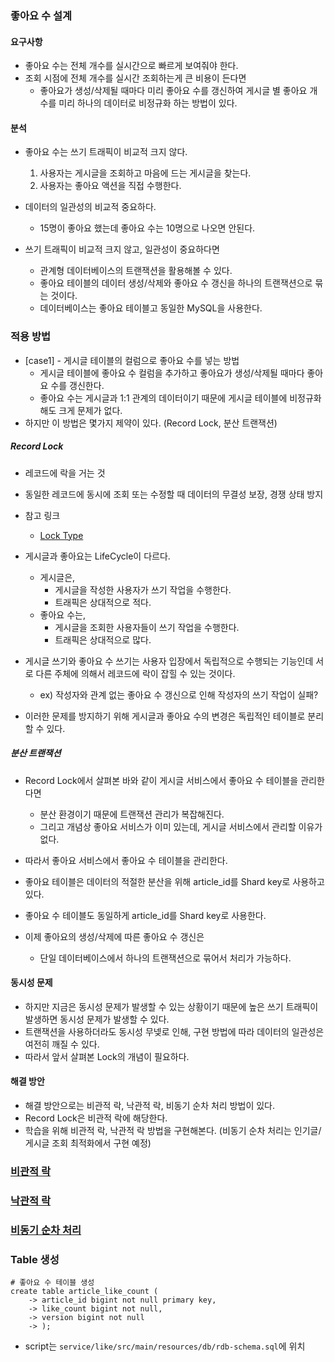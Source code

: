 ### 좋아요 수 설계

#### 요구사항

- 좋아요 수는 전체 개수를 실시간으로 빠르게 보여줘야 한다.
- 조회 시점에 전체 개수를 실시간 조회하는게 큰 비용이 든다면
  - 좋아요가 생성/삭제될 때마다 미리 좋아요 수를 갱신하여 게시글 별 좋아요 개수를 미리 하나의 데이터로 비정규화 하는 방법이 있다.

#### 분석

- 좋아요 수는 쓰기 트래픽이 비교적 크지 않다.
  1. 사용자는 게시글을 조회하고 마음에 드는 게시글을 찾는다.
  2. 사용자는 좋아요 액션을 직접 수행한다.
- 데이터의 일관성의 비교적 중요하다.
  - 15명이 좋아요 했는데 좋아요 수는 10명으로 나오면 안된다.

- 쓰기 트래픽이 비교적 크지 않고, 일관성이 중요하다면
  - 관계형 데이터베이스의 트랜잭션을 활용해볼 수 있다.
  - 좋아요 테이블의 데이터 생성/삭제와 좋아요 수 갱신을 하나의 트랜잭션으로 묶는 것이다.
  - 데이터베이스는 좋아요 테이블고 동일한 MySQL을 사용한다.

### 적용 방법

- [case1] - 게시글 테이블의 컬럼으로 좋아요 수를 넣는 방법
  - 게시글 테이블에 좋아요 수 컬럼을 추가하고 좋아요가 생성/삭제될 때마다 좋아요 수를 갱신한다.
  - 좋아요 수는 게시글과 1:1 관계의 데이터이기 때문에 게시글 테이블에 비정규화 해도 크게 문제가 없다.
- 하지만 이 방법은 몇가지 제약이 있다. (Record Lock, 분산 트랜잭션)

##### Record Lock
- 레코드에 락을 거는 것
- 동일한 레코드에 동시에 조회 또는 수정할 때 데이터의 무결성 보장, 경쟁 상태 방지

- 참고 링크
  - [Lock Type](https://jaeseongdev.github.io/development/2021/06/16/Lock%EC%9D%98-%EC%A2%85%EB%A5%98-(Shared-Lock,-Exclusive-Lock,-Record-Lock,-Gap-Lock,-Next-key-Lock)/)

- 게시글과 좋아요는 LifeCycle이 다르다.
  - 게시글은,
    - 게시글을 작성한 사용자가 쓰기 작업을 수행한다.
    - 트래픽은 상대적으로 적다.
  - 좋아요 수는,
    - 게시글을 조회한 사용자들이 쓰기 작업을 수행한다.
    - 트래픽은 상대적으로 많다.

- 게시글 쓰기와 좋아요 수 쓰기는 사용자 입장에서 독립적으로 수행되는 기능인데 서로 다른 주체에 의해서 레코드에 락이 잡힐 수 있는 것이다.
  - ex) 작성자와 관계 없는 좋아요 수 갱신으로 인해 작성자의 쓰기 작업이 실패?
- 이러한 문제를 방지하기 위해 게시글과 좋아요 수의 변경은 독립적인 테이블로 분리할 수 있다.

##### 분산 트랜잭션
- Record Lock에서 살펴본 바와 같이 게시글 서비스에서 좋아요 수 테이블을 관리한다면
  - 분산 환경이기 때문에 트랜잭션 관리가 복잡해진다.
  - 그리고 개념상 좋아요 서비스가 이미 있는데, 게시글 서비스에서 관리할 이유가 없다.
- 따라서 좋아요 서비스에서 좋아요 수 테이블을 관리한다.

- 좋아요 테이블은 데이터의 적절한 분산을 위해 article_id를 Shard key로 사용하고 있다.
- 좋아요 수 테이블도 동일하게 article_id를 Shard key로 사용한다.

- 이제 좋아요의 생성/삭제에 따른 좋아요 수 갱신은
  - 단일 데이터베이스에서 하나의 트랜잭션으로 묶어서 처리가 가능하다.


#### 동시성 문제
- 하지만 지금은 동시성 문제가 발생할 수 있는 상황이기 때문에 높은 쓰기 트래픽이 발생하면 동시성 문제가 발생할 수 있다.
- 트랜잭션을 사용하더라도 동시성 무넺로 인해, 구현 방법에 따라 데이터의 일관성은 여전히 깨질 수 있다.
- 따라서 앞서 살펴본 Lock의 개념이 필요하다.

#### 해결 방안
- 해결 방안으로는 비관적 락, 낙관적 락, 비동기 순차 처리 방법이 있다.
- Record Lock은 비관적 락에 해당한다.
- 학습을 위해 비관적 락, 낙관적 락 방법을 구현해본다. (비동기 순차 처리는 인기글/게시글 조회 최적화에서 구현 예정)

### [비관적 락](pessimistic_lock/README.md)

### [낙관적 락](optimistic_lock/README.md)

### [비동기 순차 처리](async_sequential_processing/README.md)


### Table 생성
```shell
# 좋아요 수 테이블 생성
create table article_like_count (
    -> article_id bigint not null primary key,
    -> like_count bigint not null,
    -> version bigint not null
    -> );
```

- script는 `service/like/src/main/resources/db/rdb-schema.sql`에 위치
